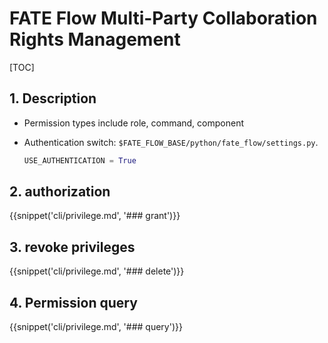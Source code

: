 # FATE Flow Multi-Party Collaboration Rights Management

[TOC]

## 1. Description

- Permission types include role, command, component

- Authentication switch: `$FATE_FLOW_BASE/python/fate_flow/settings.py`.

  ```python
  USE_AUTHENTICATION = True
  ```

## 2. authorization

{{snippet('cli/privilege.md', '### grant')}}


## 3. revoke privileges

{{snippet('cli/privilege.md', '### delete')}}


## 4. Permission query

{{snippet('cli/privilege.md', '### query')}}
